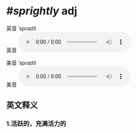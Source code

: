 # ***\#sprightly*** adj
英音 ˈspraɪtli  
英音
<audio src="./media/sprightly1_AAC.aac" controls="controls"></audio>

美音 ˈspraɪtli  
美音
<audio src="./media/sprightly2_AAC.aac" controls="controls"></audio>



  

英文释义
---
### 1.**活跃的，充满活力的**  


